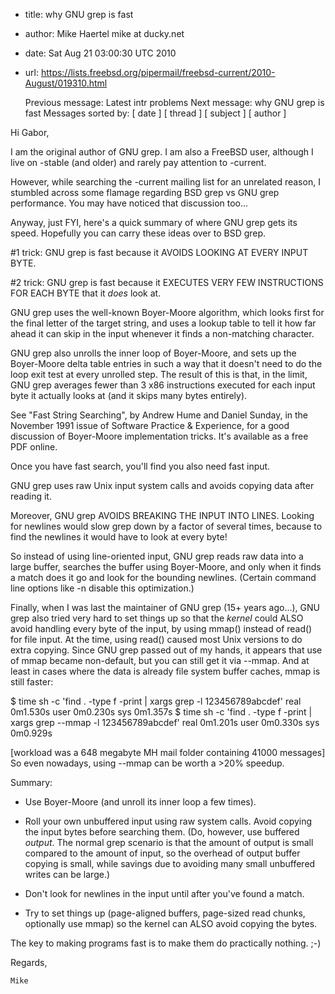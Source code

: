 * title: why GNU grep is fast
* author: Mike Haertel mike at ducky.net
* date: Sat Aug 21 03:00:30 UTC 2010
* url: https://lists.freebsd.org/pipermail/freebsd-current/2010-August/019310.html

    Previous message: Latest intr problems
    Next message: why GNU grep is fast
    Messages sorted by: [ date ] [ thread ] [ subject ] [ author ]

Hi Gabor,

I am the original author of GNU grep.  I am also a FreeBSD user,
although I live on -stable (and older) and rarely pay attention
to -current.

However, while searching the -current mailing list for an unrelated
reason, I stumbled across some flamage regarding BSD grep vs GNU grep
performance.  You may have noticed that discussion too...

Anyway, just FYI, here's a quick summary of where GNU grep gets
its speed.  Hopefully you can carry these ideas over to BSD grep.

#1 trick: GNU grep is fast because it AVOIDS LOOKING AT
EVERY INPUT BYTE.

#2 trick: GNU grep is fast because it EXECUTES VERY FEW
INSTRUCTIONS FOR EACH BYTE that it *does* look at.

GNU grep uses the well-known Boyer-Moore algorithm, which looks
first for the final letter of the target string, and uses a lookup
table to tell it how far ahead it can skip in the input whenever
it finds a non-matching character.

GNU grep also unrolls the inner loop of Boyer-Moore, and sets up
the Boyer-Moore delta table entries in such a way that it doesn't
need to do the loop exit test at every unrolled step.  The result
of this is that, in the limit, GNU grep averages fewer than 3 x86
instructions executed for each input byte it actually looks at
(and it skips many bytes entirely).

See "Fast String Searching", by Andrew Hume and Daniel Sunday,
in the November 1991 issue of Software Practice & Experience, for
a good discussion of Boyer-Moore implementation tricks.  It's
available as a free PDF online.

Once you have fast search, you'll find you also need fast input.

GNU grep uses raw Unix input system calls and avoids copying data
after reading it.

Moreover, GNU grep AVOIDS BREAKING THE INPUT INTO LINES.  Looking
for newlines would slow grep down by a factor of several times,
because to find the newlines it would have to look at every byte!

So instead of using line-oriented input, GNU grep reads raw data into
a large buffer, searches the buffer using Boyer-Moore, and only when
it finds a match does it go and look for the bounding newlines.
(Certain command line options like -n disable this optimization.)

Finally, when I was last the maintainer of GNU grep (15+ years ago...),
GNU grep also tried very hard to set things up so that the *kernel*
could ALSO avoid handling every byte of the input, by using mmap()
instead of read() for file input.  At the time, using read() caused
most Unix versions to do extra copying.  Since GNU grep passed out
of my hands, it appears that use of mmap became non-default, but you
can still get it via --mmap.  And at least in cases where the data
is already file system buffer caches, mmap is still faster:

  $ time sh -c 'find . -type f -print | xargs grep -l 123456789abcdef'
  real	0m1.530s
  user	0m0.230s
  sys	0m1.357s
  $ time sh -c 'find . -type f -print | xargs grep --mmap -l 123456789abcdef'
  real	0m1.201s
  user	0m0.330s
  sys	0m0.929s

[workload was a 648 megabyte MH mail folder containing 41000 messages]
So even nowadays, using --mmap can be worth a >20% speedup.

Summary:

- Use Boyer-Moore (and unroll its inner loop a few times).

- Roll your own unbuffered input using raw system calls.  Avoid copying
  the input bytes before searching them.  (Do, however, use buffered
  *output*.  The normal grep scenario is that the amount of output is
  small compared to the amount of input, so the overhead of output
  buffer copying is small, while savings due to avoiding many small
  unbuffered writes can be large.)

- Don't look for newlines in the input until after you've found a match.

- Try to set things up (page-aligned buffers, page-sized read chunks,
  optionally use mmap) so the kernel can ALSO avoid copying the bytes.

The key to making programs fast is to make them do practically nothing. ;-)

Regards,

	Mike

